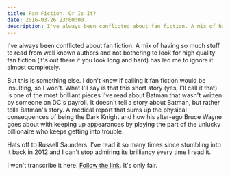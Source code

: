 ```yaml
---
title: Fan Fiction. Or Is It?
date: 2016-03-26 23:00:00
description: I've always been conflicted about fan fiction. A mix of having so much stuff to read from well known authors and not bothering to look for high quality fan fiction (it's out there if you look long and hard) has led me to ignore it almost completely.
---
```


I've always been conflicted about fan fiction. A mix of having so much stuff to read from well known authors and not bothering to look for high quality fan fiction (it's out there if you look long and hard) has led me to ignore it almost completely.

But this is something else. I don't know if calling it fan fiction would be insulting, so I won't. What I'll say is that this short story (yes, I'll call it that) is one of the most brilliant pieces I've read about Batman that wasn't written by someone on DC's payroll. It doesn't tell a story about Batman, but rather tells Batman's story. A medical report that sums up the physical consequences of being the Dark Knight and how his alter-ego Bruce Wayne goes about with keeping up appearances by playing the part of the unlucky billionaire who keeps getting into trouble.

Hats off to Russell Saunders. I've read it so many times since stumbling into it back in 2012 and I can't stop admiring its brilliancy every time I read it.

I won't transcribe it here. [Follow the link][follow-the-link]. It's only fair.

[follow-the-link]: http://ordinary-gentlemen.com/blog/2011/11/14/patient-bw-dob-2161971/
